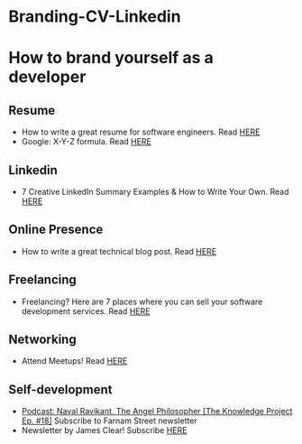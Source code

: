 # Branding-CV-Linkedin
<h1>How to brand yourself as a developer</h1>

<h2>Resume</h2>
<ul>
  <li>How to write a great resume for software engineers. Read <a href="https://www.evernote.com/shard/s386/u/0/sh/848d8cf7-04d6-4a05-b668-74278cc1aa64/08cd3c27de18785132d72f5d7649196b">HERE</a></li>
    <li>Google: X-Y-Z formula. Read <a href="https://www.evernote.com/shard/s386/u/0/sh/058ef2bd-a269-46a8-940e-2435eedd7ffb/412e59a6d4d8638aeb46d959aa960ce8">HERE</a></li>
</ul>

<h2>Linkedin</h2> 
<ul>
  <li>7 Creative LinkedIn Summary Examples & How to Write Your Own. Read <a href="https://www.evernote.com/shard/s386/u/0/sh/84fce6c8-9933-46cc-a043-a337a560f787/99d5e34af2fd1588f52b346fbf342b29">HERE</a></li>
</ul>

<h2>Online Presence</h2>
<ul>
    <li>How to write a great technical blog post. Read <a href="https://www.evernote.com/shard/s386/u/0/sh/cfcc061c-e489-4a80-a5b9-e828f04950e1/5a09d5d94d3a1acbd5e3faf395205469">HERE</a></li>
</ul>

<h2>Freelancing</h2>
<ul>
  <li>Freelancing? Here are 7 places where you can sell your software development services. Read  <a href="https://www.evernote.com/shard/s386/u/0/sh/5860e16c-302e-4289-b797-f1b5fa217341/98368bf3dfadffb58a6895078e4d9e14">HERE</a></li>
</ul>

<h2>Networking</h2>
<ul>
  <li>Attend Meetups! Read <a href="https://www.evernote.com/shard/s386/sh/ddf03cc5-2838-46eb-91a4-3d18745c7dff/0abd564f940780f0934eed863c061dfc">HERE</a></li>
</ul>

<h2>Self-development</h2>
<ul>
  <li> <a href="https://fs.blog/naval-ravikant/">Podcast: Naval Ravikant, The Angel Philosopher [The Knowledge Project Ep. #18]</a> Subscribe to Farnam Street newsletter</li>
  <li>Newsletter by James Clear! Subscribe <a href="https://jamesclear.com/3-2-1">HERE</a></li>
</ul>
